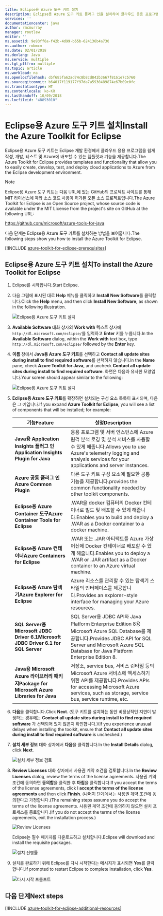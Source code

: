 ```yaml
---
title: Eclipse용 Azure 도구 키트 설치
description: Eclipse용 Azure 도구 키트 플러그 인을 설치하여 클라우드 응용 프로그램을 만들어 Azure에 배포하는 방법에 대해 알아봅니다.
services: ''
documentationcenter: java
author: rmcmurray
manager: routlaw
editor: ''
ms.assetid: 9e93ff6a-f42b-4d99-b55b-624136b4a730
ms.author: robmcm
ms.date: 02/01/2018
ms.devlang: Java
ms.service: multiple
ms.tgt_pltfrm: multiple
ms.topic: article
ms.workload: na
ms.openlocfilehash: d5f685fa62ad74c8b8cd842b3667f8161e7c5760
ms.sourcegitcommit: b64017f119177f97da7a5930489874e67b09c0fc
ms.translationtype: HT
ms.contentlocale: ko-KR
ms.lasthandoff: 10/09/2018
ms.locfileid: "48893010"
---
```

# <a name="install-the-azure-toolkit-for-eclipse"></a><span data-ttu-id="14bf2-103">Eclipse용 Azure 도구 키트 설치</span><span class="sxs-lookup"><span data-stu-id="14bf2-103">Install the Azure Toolkit for Eclipse</span></span>

<span data-ttu-id="14bf2-104">Eclipse용 Azure 도구 키트는 Eclipse 개발 환경에서 클라우드 응용 프로그램을 쉽게 작성, 개발, 테스트 및 Azure에 배포할 수 있는 템플릿과 기능을 제공합니다.</span><span class="sxs-lookup"><span data-stu-id="14bf2-104">The Azure Toolkit for Eclipse provides templates and functionality that allow you to easily create, develop, test, and deploy cloud applications to Azure from the Eclipse development environment.</span></span>

> [!NOTE] 
> 
> <span data-ttu-id="14bf2-105">Eclipse용 Azure 도구 키트는 다음 URL에 있는 GitHub의 프로젝트 사이트를 통해 MIT 라이선스에 따라 소스 코드 사용이 허가된 오픈 소스 프로젝트입니다.</span><span class="sxs-lookup"><span data-stu-id="14bf2-105">The Azure Toolkit for Eclipse is an Open Source project, whose source code is available under the MIT License from the project's site on GitHub at the following URL:</span></span> 
> 
> <https://github.com/microsoft/azure-tools-for-java> 
> 

<span data-ttu-id="14bf2-106">다음 단계는 Eclipse용 Azure 도구 키트를 설치하는 방법을 보여줍니다.</span><span class="sxs-lookup"><span data-stu-id="14bf2-106">The following steps show you how to install the Azure Toolkit for Eclipse.</span></span>

[!INCLUDE [azure-toolkit-for-eclipse-prerequisites](../includes/azure-toolkit-for-eclipse-prerequisites.md)]

## <a name="to-install-the-azure-toolkit-for-eclipse"></a><span data-ttu-id="14bf2-107">Eclipse용 Azure 도구 키트 설치</span><span class="sxs-lookup"><span data-stu-id="14bf2-107">To install the Azure Toolkit for Eclipse</span></span>

1. <span data-ttu-id="14bf2-108">Eclipse를 시작합니다.</span><span class="sxs-lookup"><span data-stu-id="14bf2-108">Start Eclipse.</span></span>

1. <span data-ttu-id="14bf2-109">다음 그림에 표시된 대로 **Help** 메뉴를 클릭하고 **Install New Software**를 클릭합니다.</span><span class="sxs-lookup"><span data-stu-id="14bf2-109">Click the **Help** menu, and then click **Install New Software**, as shown in the following illustration.</span></span>
   
   ![Eclipse용 Azure 도구 키트 설치][01]

1. <span data-ttu-id="14bf2-111">**Available Software** 대화 상자의 **Work with** 텍스트 상자에 `http://dl.microsoft.com/eclipse/`를 입력하고 **Enter** 키를 누릅니다.</span><span class="sxs-lookup"><span data-stu-id="14bf2-111">In the **Available Software** dialog, within the **Work with** text box, type `http://dl.microsoft.com/eclipse/` followed by the **Enter** key.</span></span>

1. <span data-ttu-id="14bf2-112">**이름** 창에서 **Java용 Azure 도구 키트**를 선택하고 **Contact all update sites during install to find required software**를 선택하지 않습니다.</span><span class="sxs-lookup"><span data-stu-id="14bf2-112">In the **Name** pane, check **Azure Toolkit for Java**, and uncheck **Contact all update sites during install to find required software**.</span></span> <span data-ttu-id="14bf2-113">화면은 다음과 유사한 모양입니다.</span><span class="sxs-lookup"><span data-stu-id="14bf2-113">Your screen should appear similar to the following:</span></span>
   
   ![Eclipse용 Azure 도구 키트 설치][02]

1. <span data-ttu-id="14bf2-115">**Eclipse용 Azure 도구 키트**를 확장하면 설치되는 구성 요소 목록이 표시되며, 다음은 그 예입니다.</span><span class="sxs-lookup"><span data-stu-id="14bf2-115">If you expand **Azure Toolkit for Eclipse**, you will see a list of components that will be installed; for example:</span></span>

   | <span data-ttu-id="14bf2-116">기능</span><span class="sxs-lookup"><span data-stu-id="14bf2-116">Feature</span></span> | <span data-ttu-id="14bf2-117">설명</span><span class="sxs-lookup"><span data-stu-id="14bf2-117">Description</span></span> | 
   |---|---| 
   | <span data-ttu-id="14bf2-118">**Java용 Application Insights 플러그 인**</span><span class="sxs-lookup"><span data-stu-id="14bf2-118">**Application Insights Plugin for Java**</span></span> | <span data-ttu-id="14bf2-119">응용 프로그램 및 서버 인스턴스에 Azure 원격 분석 로깅 및 분석 서비스를 사용할 수 있게 해줍니다.</span><span class="sxs-lookup"><span data-stu-id="14bf2-119">Allows you to use Azure's telemetry logging and analysis services for your applications and server instances.</span></span> | 
   | <span data-ttu-id="14bf2-120">**Azure 공통 플러그 인**</span><span class="sxs-lookup"><span data-stu-id="14bf2-120">**Azure Common Plugin**</span></span> | <span data-ttu-id="14bf2-121">다른 도구 키트 구성 요소에 필요한 공통 기능을 제공합니다.</span><span class="sxs-lookup"><span data-stu-id="14bf2-121">provides the common functionality needed by other toolkit components.</span></span> | 
   | <span data-ttu-id="14bf2-122">**Eclipse용 Azure Container 도구**</span><span class="sxs-lookup"><span data-stu-id="14bf2-122">**Azure Container Tools for Eclipse**</span></span> | <span data-ttu-id="14bf2-123">.WAR을 docker 컴퓨터의 Docker 컨테이너로 빌드 및 배포할 수 있게 해줍니다.</span><span class="sxs-lookup"><span data-stu-id="14bf2-123">Enables you to build and deploy a .WAR as a Docker container to a docker machine.</span></span> | 
   | <span data-ttu-id="14bf2-124">**Eclipse용 Azure 컨테이너**</span><span class="sxs-lookup"><span data-stu-id="14bf2-124">**Azure Containers for Eclipse**</span></span> | <span data-ttu-id="14bf2-125">.WAR 또는 .JAR 아티팩트를 Azure 가상 머신에 Docker 컨테이너로 배포할 수 있게 해줍니다.</span><span class="sxs-lookup"><span data-stu-id="14bf2-125">Enables you to deploy a .WAR or .JAR artifact as a Docker container to an Azure virtual machine.</span></span> | 
   | <span data-ttu-id="14bf2-126">**Eclipse용 Azure 탐색기**</span><span class="sxs-lookup"><span data-stu-id="14bf2-126">**Azure Explorer for Eclipse**</span></span> | <span data-ttu-id="14bf2-127">Azure 리소스를 관리할 수 있는 탐색기 스타일의 인터페이스를 제공합니다.</span><span class="sxs-lookup"><span data-stu-id="14bf2-127">Provides an explorer-style interface for managing your Azure resources.</span></span> | 
   | <span data-ttu-id="14bf2-128">**SQL Server용 Microsoft JDBC Driver 6.1**</span><span class="sxs-lookup"><span data-stu-id="14bf2-128">**Microsoft JDBC Driver 6.1 for SQL Server**</span></span> | <span data-ttu-id="14bf2-129">SQL Server용 JDBC API와 Java Platform Enterprise Edition 8용 Microsoft Azure SQL Database를 제공합니다.</span><span class="sxs-lookup"><span data-stu-id="14bf2-129">Provides JDBC API for SQL Server and Microsoft Azure SQL Database for Java Platform Enterprise Edition 8.</span></span> | 
   | <span data-ttu-id="14bf2-130">**Java용 Microsoft Azure 라이브러리 패키지**</span><span class="sxs-lookup"><span data-stu-id="14bf2-130">**Package for Microsoft Azure Libraries for Java**</span></span> | <span data-ttu-id="14bf2-131">저장소, service bus, 서비스 런타임 등의 Microsoft Azure 서비스에 액세스하기 위한 API를 제공합니다.</span><span class="sxs-lookup"><span data-stu-id="14bf2-131">Provides APIs for accessing Microsoft Azure services, such as storage, service bus, service runtime, etc.</span></span> | 

1. <span data-ttu-id="14bf2-132">**다음**을 클릭합니다.</span><span class="sxs-lookup"><span data-stu-id="14bf2-132">Click **Next**.</span></span> <span data-ttu-id="14bf2-133">(도구 키트를 설치하는 동안 비정상적인 지연이 발생하는 경우에는 **Contact all update sites during install to find required software** 가 선택되어 있지 않은지 확인합니다.)</span><span class="sxs-lookup"><span data-stu-id="14bf2-133">(If you experience unusual delays when installing the toolkit, ensure that **Contact all update sites during install to find required software** is unchecked.)</span></span>

1. <span data-ttu-id="14bf2-134">**설치 세부 정보** 대화 상자에서 **다음**을 클릭합니다.</span><span class="sxs-lookup"><span data-stu-id="14bf2-134">In the **Install Details** dialog, click **Next**.</span></span>
   
   ![설치 세부 정보 검토][03]

1. <span data-ttu-id="14bf2-136">**Review Licenses** 대화 상자에서 사용권 계약 조건을 검토합니다.</span><span class="sxs-lookup"><span data-stu-id="14bf2-136">In the **Review Licenses** dialog, review the terms of the license agreements.</span></span> <span data-ttu-id="14bf2-137">사용권 계약 조건에 동의하면 **동의함**을 클릭한 후 **마침**을 클릭합니다.</span><span class="sxs-lookup"><span data-stu-id="14bf2-137">If you accept the terms of the license agreements, click **I accept the terms of the license agreements** and then click **Finish**.</span></span> <span data-ttu-id="14bf2-138">(나머지 단계에서는 사용권 계약 조건에 동의한다고 가정합니다.</span><span class="sxs-lookup"><span data-stu-id="14bf2-138">(The remaining steps assume you do accept the terms of the license agreements.</span></span> <span data-ttu-id="14bf2-139">사용권 계약 조건에 동의하지 않으면 설치 프로세스를 종료합니다.)</span><span class="sxs-lookup"><span data-stu-id="14bf2-139">If you do not accept the terms of the license agreements, exit the installation process.)</span></span>
   
   ![Review Licenses][04]
   
   <span data-ttu-id="14bf2-141">Eclipse는 필수 패키지를 다운로드하고 설치합니다.</span><span class="sxs-lookup"><span data-stu-id="14bf2-141">Eclipse will download and install the requisite packages.</span></span>
   
   ![설치 진행률][05]

1. <span data-ttu-id="14bf2-143">설치를 완료하기 위해 Eclipse를 다시 시작한다는 메시지가 표시되면 **Yes**를 클릭합니다.</span><span class="sxs-lookup"><span data-stu-id="14bf2-143">If prompted to restart Eclipse to complete installation, click **Yes**.</span></span>
   
   ![다시 시작 프롬프트][06]

## <a name="next-steps"></a><span data-ttu-id="14bf2-145">다음 단계</span><span class="sxs-lookup"><span data-stu-id="14bf2-145">Next steps</span></span>

[!INCLUDE [azure-toolkit-for-eclipse-additional-resources](../includes/azure-toolkit-for-eclipse-additional-resources.md)]

<!-- URL List -->

<!-- Legacy MSDN URL = https://msdn.microsoft.com/library/azure/hh690946.aspx -->

<!-- IMG List -->

[01]: media/azure-toolkit-for-eclipse-installation/eclipse-installation-01.png
[02]: media/azure-toolkit-for-eclipse-installation/eclipse-installation-02.png
[03]: media/azure-toolkit-for-eclipse-installation/eclipse-installation-03.png
[04]: media/azure-toolkit-for-eclipse-installation/eclipse-installation-04.png
[05]: media/azure-toolkit-for-eclipse-installation/eclipse-installation-05.png
[06]: media/azure-toolkit-for-eclipse-installation/eclipse-installation-06.png
